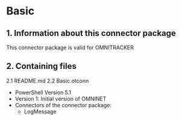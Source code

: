 # Basic

## 1. Information about this connector package

This connector package is valid for OMNITRACKER


## 2. Containing files

2.1 README.md
2.2 Basic.otconn
- PowerShell Version 5.1
- Version 1: Initial version of OMNINET
- Connectors of the connector package:
	- LogMessage




